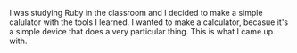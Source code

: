 I was studying Ruby in the classroom and I decided to make a simple calulator with the tools I learned.  I wanted to make a calculator, becasue it's a simple device that does a very particular thing.  This is what I came up with.